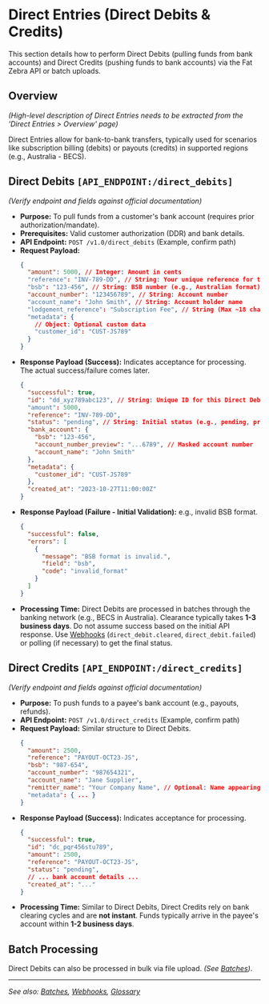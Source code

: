 # Direct Entries (Direct Debits & Credits)

This section details how to perform Direct Debits (pulling funds from bank accounts) and Direct Credits (pushing funds to bank accounts) via the Fat Zebra API or batch uploads.

## Overview

_(High-level description of Direct Entries needs to be extracted from the 'Direct Entries > Overview' page)_

Direct Entries allow for bank-to-bank transfers, typically used for scenarios like subscription billing (debits) or payouts (credits) in supported regions (e.g., Australia - BECS).

## Direct Debits `[API_ENDPOINT:/direct_debits]`

_(Verify endpoint and fields against official documentation)_

- **Purpose:** To pull funds from a customer's bank account (requires prior authorization/mandate).
- **Prerequisites:** Valid customer authorization (DDR) and bank details.
- **API Endpoint:** `POST /v1.0/direct_debits` (Example, confirm path)
- **Request Payload:**
  ```json
  {
    "amount": 5000, // Integer: Amount in cents
    "reference": "INV-789-DD", // String: Your unique reference for this debit
    "bsb": "123-456", // String: BSB number (e.g., Australian format)
    "account_number": "123456789", // String: Account number
    "account_name": "John Smith", // String: Account holder name
    "lodgement_reference": "Subscription Fee", // String (Max ~18 chars): Text appearing on customer's statement
    "metadata": {
      // Object: Optional custom data
      "customer_id": "CUST-JS789"
    }
  }
  ```
- **Response Payload (Success):** Indicates acceptance for processing. The actual success/failure comes later.
  ```json
  {
    "successful": true,
    "id": "dd_xyz789abc123", // String: Unique ID for this Direct Debit transaction
    "amount": 5000,
    "reference": "INV-789-DD",
    "status": "pending", // String: Initial status (e.g., pending, processing)
    "bank_account": {
      "bsb": "123-456",
      "account_number_preview": "...6789", // Masked account number
      "account_name": "John Smith"
    },
    "metadata": {
      "customer_id": "CUST-JS789"
    },
    "created_at": "2023-10-27T11:00:00Z"
  }
  ```
- **Response Payload (Failure - Initial Validation):** e.g., invalid BSB format.
  ```json
  {
    "successful": false,
    "errors": [
      {
        "message": "BSB format is invalid.",
        "field": "bsb",
        "code": "invalid_format"
      }
    ]
  }
  ```
- **Processing Time:** Direct Debits are processed in batches through the banking network (e.g., BECS in Australia). Clearance typically takes **1-3 business days**. Do not assume success based on the initial API response. Use [Webhooks](./webhooks.md) (`direct_debit.cleared`, `direct_debit.failed`) or polling (if necessary) to get the final status.

## Direct Credits `[API_ENDPOINT:/direct_credits]`

_(Verify endpoint and fields against official documentation)_

- **Purpose:** To push funds to a payee's bank account (e.g., payouts, refunds).
- **API Endpoint:** `POST /v1.0/direct_credits` (Example, confirm path)
- **Request Payload:** Similar structure to Direct Debits.
  ```json
  {
    "amount": 2500,
    "reference": "PAYOUT-OCT23-JS",
    "bsb": "987-654",
    "account_number": "987654321",
    "account_name": "Jane Supplier",
    "remitter_name": "Your Company Name", // Optional: Name appearing on payee's statement
    "metadata": { ... }
  }
  ```
- **Response Payload (Success):** Indicates acceptance for processing.
  ```json
  {
    "successful": true,
    "id": "dc_pqr456stu789",
    "amount": 2500,
    "reference": "PAYOUT-OCT23-JS",
    "status": "pending",
    // ... bank account details ...
    "created_at": "..."
  }
  ```
- **Processing Time:** Similar to Direct Debits, Direct Credits rely on bank clearing cycles and are **not instant**. Funds typically arrive in the payee's account within **1-2 business days**.

## Batch Processing

Direct Debits can also be processed in bulk via file upload. _(See [Batches](./batches.md#direct-debit-batch-file-columns))_.

---

_See also: [Batches](./batches.md), [Webhooks](./webhooks.md), [Glossary](./glossary.md)_
